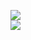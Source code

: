 [![](https://img.shields.io/badge/Made%20With-Github%20Spray-lightgrey.svg?style=for-the-badge&logo=github)](https://github.com/Annihil/github-spray#8660)  
[![](https://i.imgur.com/2DrTn0Z.gif)](https://github.com/Annihil/github-spray)